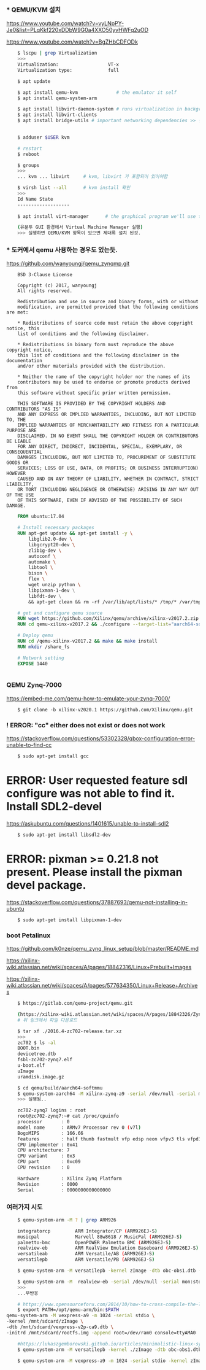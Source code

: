 ### * QEMU/KVM 설치

https://www.youtube.com/watch?v=vyLNpPY-Je0&list=PLqKkf220xDDbW9G0a4XXO50yvHWFq2uOD

https://www.youtube.com/watch?v=BgZHbCDFODk

```bash
    $ lscpu | grep Virtualization
    >>> 
    Virtualization:                  VT-x
    Virtualization type:             full

    $ apt update

    $ apt install qemu-kvm              # the emulator it self
    $ apt install qemu-system-arm

    $ apt install libvirt-daemon-system # runs virtualization in background
    $ apt install libvirt-clients
    $ apt install bridge-utils # important networking dependencies >> 설치시 $ brctl show 명령 사용 가능
   

    $ adduser $USER kvm

    # restart
    $ reboot

    $ groups
    >>>
    ... kvm ... libvirt     # kvm, libvirt 가 포함되어 있어야함

    $ virsh list --all      # kvm install 확인
    >>>
    Id Name State
    -------------------
    
    $ apt install virt-manager      # the graphical program we'll use to work with our VM

    (유분투 GUI 환경에서 Virtual Machine Manager 실행)
    >>> 실행하면 QEMU/KVM 항목이 있으면 제대록 설치 된것.

```

### * 도커에서 qemu 사용하는 경우도 있는듯.

https://github.com/wanyoungj/qemu_zynqmp.git

```license
    BSD 3-Clause License

    Copyright (c) 2017, wanyoungj
    All rights reserved.

    Redistribution and use in source and binary forms, with or without
    modification, are permitted provided that the following conditions are met:

    * Redistributions of source code must retain the above copyright notice, this
    list of conditions and the following disclaimer.

    * Redistributions in binary form must reproduce the above copyright notice,
    this list of conditions and the following disclaimer in the documentation
    and/or other materials provided with the distribution.

    * Neither the name of the copyright holder nor the names of its
    contributors may be used to endorse or promote products derived from
    this software without specific prior written permission.

    THIS SOFTWARE IS PROVIDED BY THE COPYRIGHT HOLDERS AND CONTRIBUTORS "AS IS"
    AND ANY EXPRESS OR IMPLIED WARRANTIES, INCLUDING, BUT NOT LIMITED TO, THE
    IMPLIED WARRANTIES OF MERCHANTABILITY AND FITNESS FOR A PARTICULAR PURPOSE ARE
    DISCLAIMED. IN NO EVENT SHALL THE COPYRIGHT HOLDER OR CONTRIBUTORS BE LIABLE
    FOR ANY DIRECT, INDIRECT, INCIDENTAL, SPECIAL, EXEMPLARY, OR CONSEQUENTIAL
    DAMAGES (INCLUDING, BUT NOT LIMITED TO, PROCUREMENT OF SUBSTITUTE GOODS OR
    SERVICES; LOSS OF USE, DATA, OR PROFITS; OR BUSINESS INTERRUPTION) HOWEVER
    CAUSED AND ON ANY THEORY OF LIABILITY, WHETHER IN CONTRACT, STRICT LIABILITY,
    OR TORT (INCLUDING NEGLIGENCE OR OTHERWISE) ARISING IN ANY WAY OUT OF THE USE
    OF THIS SOFTWARE, EVEN IF ADVISED OF THE POSSIBILITY OF SUCH DAMAGE.  
```

```dockerfile
    FROM ubuntu:17.04

    # Install necessary packages
    RUN apt-get update && apt-get install -y \
        libglib2.0-dev \
        libgcrypt20-dev \
        zlib1g-dev \
        autoconf \
        automake \
        libtool \
        bison \
        flex \
        wget unzip python \ 
        libpixman-1-dev \
        libfdt-dev \
        && apt-get clean && rm -rf /var/lib/apt/lists/* /tmp/* /var/tmp/*

    # get and configure qemu source
    RUN wget https://github.com/Xilinx/qemu/archive/xilinx-v2017.2.zip && unzip xilinx-v2017.2.zip
    RUN cd qemu-xilinx-v2017.2 && ./configure --target-list="aarch64-softmmu,microblazeel-softmmu" --enable-fdt --disable-kvm --disable-xen

    # Deploy qemu
    RUN cd /qemu-xilinx-v2017.2 && make && make install
    RUN mkdir /share_fs

    # Network setting
    EXPOSE 1440
 
```

### QEMU Zynq-7000

https://embed-me.com/qemu-how-to-emulate-your-zynq-7000/

```
    $ git clone -b xilinx-v2020.1 https://github.com/Xilinx/qemu.git
```

### ! ERROR: "cc" either does not exist or does not work

https://stackoverflow.com/questions/53302328/qbox-configuration-error-unable-to-find-cc

```
    $ sudo apt-get install gcc
```

# ERROR: User requested feature sdl configure was not able to find it. Install SDL2-devel

https://askubuntu.com/questions/1401615/unable-to-install-sdl2

```
    $ sudo apt-get install libsdl2-dev
```

# ERROR: pixman >= 0.21.8 not present. Please install the pixman devel package.

https://stackoverflow.com/questions/37887693/qemu-not-installing-in-ubuntu

```
    $ sudo apt-get install libpixman-1-dev
```

### boot Petalinux

https://github.com/k0nze/qemu_zynq_linux_setup/blob/master/README.md

https://xilinx-wiki.atlassian.net/wiki/spaces/A/pages/18842316/Linux+Prebuilt+Images
 
https://xilinx-wiki.atlassian.net/wiki/spaces/A/pages/577634350/Linux+Release+Archives

```bash
    $ https://gitlab.com/qemu-project/qemu.git

    (https://xilinx-wiki.atlassian.net/wiki/spaces/A/pages/18842326/Zynq+2016.4+Release)
    # 위 링크에서 파일 다운로드

    $ tar xf ./2016.4-zc702-release.tar.xz 
    >>>
    zc702 $ ls -al
    BOOT.bin
    devicetree.dtb
    fsbl-zc702-zynq7.elf
    u-boot.elf
    uImage
    uramdisk.image.gz

    $ cd qemu/build/aarch64-softmmu
    $ qemu-system-aarch64 -M xilinx-zynq-a9 -serial /dev/null -serial mon:stdio -display none -kernel ../../../zc702/uImage -dtb ../../../zc702/devicetree.dtb --initrd ../../../zc702/uramdisk.image.gz
    >>> 실행됨..

    zc702-zynq7 logins : root
    root@zc702-zynq7:~# cat /proc/cpuinfo 
    processor       : 0
    model name      : ARMv7 Processor rev 0 (v7l)
    BogoMIPS        : 166.66
    Features        : half thumb fastmult vfp edsp neon vfpv3 tls vfpd32 
    CPU implementer : 0x41
    CPU architecture: 7
    CPU variant     : 0x3
    CPU part        : 0xc09
    CPU revision    : 0

    Hardware        : Xilinx Zynq Platform
    Revision        : 0000
    Serial          : 0000000000000000


 ```

### 여러가지 시도

```bash
    $ qemu-system-arm -M ? | grep ARM926

    integratorcp         ARM Integrator/CP (ARM926EJ-S)
    musicpal             Marvell 88w8618 / MusicPal (ARM926EJ-S)
    palmetto-bmc         OpenPOWER Palmetto BMC (ARM926EJ-S)
    realview-eb          ARM RealView Emulation Baseboard (ARM926EJ-S) 1
    versatileab          ARM Versatile/AB (ARM926EJ-S)
    versatilepb          ARM Versatile/PB (ARM926EJ-S)

    $ qemu-system-arm -M versatilepb -kernel zImage -dtb obc-obs1.dtb -drive file=obc_disk.img,format=raw -append "root=/dev/ram0 console=ttyS0"

    $ qemu-system-arm -M  realview-eb -serial /dev/null -serial mon:stdio -kernel zImage -dtb obc-obs1.dtb -drive file=obc_disk.img,format=raw -append "root=/dev/ram0 console=ttyS0"
    >>>
    ...무반응

    # https://www.opensourceforu.com/2014/10/how-to-cross-compile-the-linux-kernel-with-device-tree-support/
    $ export PATH=/opt/qemu-arm/bin:$PATH
qemu-system-arm -M vexpress-a9 -m 1024 -serial stdio \
-kernel /mnt/sdcard/zImage \
-dtb /mnt/sdcard/vexpress-v2p-ca9.dtb \
-initrd /mnt/sdcard/rootfs.img -append root=/dev/ram0 console=ttyAMA0

    #https://lukaszgemborowski.github.io/articles/minimalistic-linux-system-on-qemu-arm.html
    $ qemu-system-arm -M versatilepb -kernel ./zImage -dtb obc-obs1.dtb  -serial stdio -append "serial=ttyAMA0"

    $ qemu-system-arm -M vexpress-a9 -m 1024 -serial stdio -kernel zImage -dtb obc-hyvrid.dtb -initrd rootfs.ubi -drive file=obc_disk.img,format=raw
```